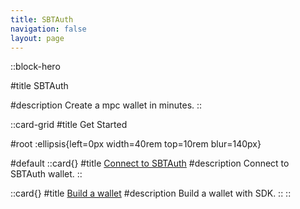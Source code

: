 ```yaml
---
title: SBTAuth
navigation: false
layout: page
---
```


::block-hero

#title
SBTAuth

#description
Create a mpc wallet in minutes.
::

::card-grid
#title
Get Started

#root
:ellipsis{left=0px width=40rem top=10rem blur=140px}

#default
  ::card{}
  #title
  [Connect to SBTAuth](/web)
  #description
  Connect to SBTAuth wallet.
  ::

  ::card{}
  #title
  [Build a wallet](/web/wallet)
  #description
  Build a wallet with SDK.
  ::
::